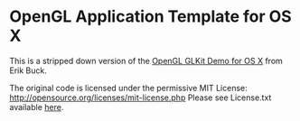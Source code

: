# OpenGL Application Template for OS X 

This is a stripped down version of the [OpenGL GLKit Demo for OS X](http://www.cosmicthump.com/home/2012/8/9/exploring-glkit-for-mac-os-x-108-mountain-lion.html) from Erik Buck.

The original code is licensed under the permissive MIT License: http://opensource.org/licenses/mit-license.php Please see License.txt available [here](http://www.cosmicthump.com/learning-opengl-es-sample-code/).